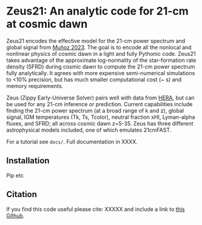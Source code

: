 # Zeus21: An analytic code for 21-cm at cosmic dawn

Zeus21 encodes the effective model for the 21-cm power spectrum and global signal from [Muñoz 2023](https://arXiv:XXXX). The goal is to encode all the nonlocal and nonlinear physics of cosmic dawn in a light and fully Pythonic code. Zeus21 takes advantage of the approximate log-normality of the star-formation rate density (SFRD) during cosmic dawn to compute the 21-cm power spectrum fully analytically. It agrees with more expensive semi-numerical simulations to <10% precision, but has much smaller computational cost (~ s) and memory requirements.

Zeus (Zippy Early-Universe Solver) pairs well with data from [HERA](https://reionization.org/), but can be used for any 21-cm inference or prediction. Current capabilities include finding the 21-cm power spectrum (at a broad range of k and z), global signal, IGM temperatures (Tk, Ts, Tcolor), neutral fraction xHI, Lyman-alpha fluxes, and SFRD; all across cosmic dawn z=5-35. Zeus has three different astrophysical models included, one of which emulates 21cmFAST.

For a tutorial see `docs/`. Full documentation in XXXX. 

## Installation

Pip etc

## Citation

If you find this code useful please cite:
XXXXX
and include a link to [this Github](https://github.com/JulianBMunoz/Zeus21).
